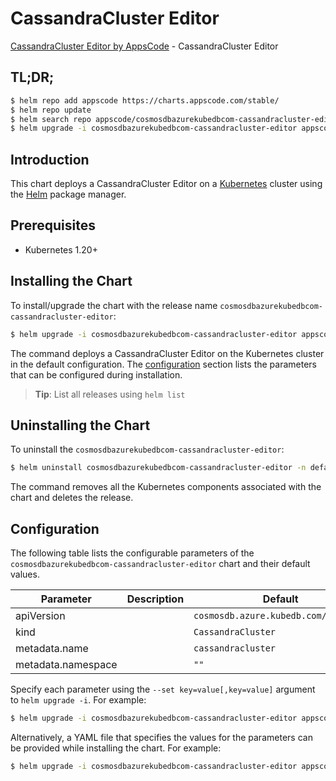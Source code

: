 # CassandraCluster Editor

[CassandraCluster Editor by AppsCode](https://appscode.com) - CassandraCluster Editor

## TL;DR;

```bash
$ helm repo add appscode https://charts.appscode.com/stable/
$ helm repo update
$ helm search repo appscode/cosmosdbazurekubedbcom-cassandracluster-editor --version=v0.24.0
$ helm upgrade -i cosmosdbazurekubedbcom-cassandracluster-editor appscode/cosmosdbazurekubedbcom-cassandracluster-editor -n default --create-namespace --version=v0.24.0
```

## Introduction

This chart deploys a CassandraCluster Editor on a [Kubernetes](http://kubernetes.io) cluster using the [Helm](https://helm.sh) package manager.

## Prerequisites

- Kubernetes 1.20+

## Installing the Chart

To install/upgrade the chart with the release name `cosmosdbazurekubedbcom-cassandracluster-editor`:

```bash
$ helm upgrade -i cosmosdbazurekubedbcom-cassandracluster-editor appscode/cosmosdbazurekubedbcom-cassandracluster-editor -n default --create-namespace --version=v0.24.0
```

The command deploys a CassandraCluster Editor on the Kubernetes cluster in the default configuration. The [configuration](#configuration) section lists the parameters that can be configured during installation.

> **Tip**: List all releases using `helm list`

## Uninstalling the Chart

To uninstall the `cosmosdbazurekubedbcom-cassandracluster-editor`:

```bash
$ helm uninstall cosmosdbazurekubedbcom-cassandracluster-editor -n default
```

The command removes all the Kubernetes components associated with the chart and deletes the release.

## Configuration

The following table lists the configurable parameters of the `cosmosdbazurekubedbcom-cassandracluster-editor` chart and their default values.

|     Parameter      | Description |                     Default                     |
|--------------------|-------------|-------------------------------------------------|
| apiVersion         |             | <code>cosmosdb.azure.kubedb.com/v1alpha1</code> |
| kind               |             | <code>CassandraCluster</code>                   |
| metadata.name      |             | <code>cassandracluster</code>                   |
| metadata.namespace |             | <code>""</code>                                 |


Specify each parameter using the `--set key=value[,key=value]` argument to `helm upgrade -i`. For example:

```bash
$ helm upgrade -i cosmosdbazurekubedbcom-cassandracluster-editor appscode/cosmosdbazurekubedbcom-cassandracluster-editor -n default --create-namespace --version=v0.24.0 --set apiVersion=cosmosdb.azure.kubedb.com/v1alpha1
```

Alternatively, a YAML file that specifies the values for the parameters can be provided while
installing the chart. For example:

```bash
$ helm upgrade -i cosmosdbazurekubedbcom-cassandracluster-editor appscode/cosmosdbazurekubedbcom-cassandracluster-editor -n default --create-namespace --version=v0.24.0 --values values.yaml
```
